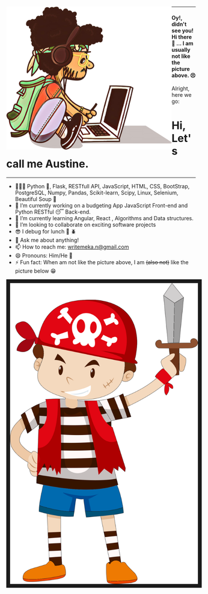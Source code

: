 

<img align=left src="https://raw.githubusercontent.com/iemeka/guess-game/gh-pages/assets/img/pnghut_cartoon(1).png" 
alt="IMAGE ALT TEXT HERE" width="440" height="380" border="0" />

---

#### Oy!, didn't see you! Hi there 👋 ... I am usually not like the picture above. :persevere:

Alright, here we go:

# Hi, Let's call me Austine.
---
- 👨🏾‍💻 Python :snake:, Flask, RESTfull API, JavaScript, HTML, CSS, BootStrap, PostgreSQL, Numpy, Pandas, Scikit-learn, Scipy, Linux, Selenium, Beautiful Soup :ramen:
- 🔭 I’m currently working on a budgeting App JavaScript Front-end and Python RESTful :sleeping: Back-end.
- 🌱 I’m currently learning Angular, React , Algorithms and Data structures.
- 👯 I’m looking to collaborate on exciting software projects
- :sunglasses: I debug for lunch :bug: :beetle: 
- 💬 Ask me about anything! 
- 📫 How to reach me: writemeka.n@gmail.com
- 😄 Pronouns: Him/He :older_man:
- ⚡ Fun fact: When am not like the picture above, I am ~~(also not)~~ like the picture below :grin:

<p align=center >
  <img src="https://raw.githubusercontent.com/iemeka/guess-game/gh-pages/assets/img/pnghut_cartoon%20(1).png" 
alt="IMAGE ALT TEXT HERE" width="500" height="800" border="10" />
</p>
